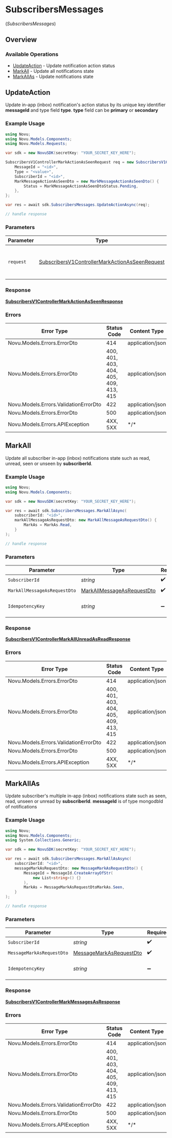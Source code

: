 # SubscribersMessages
(*SubscribersMessages*)

## Overview

### Available Operations

* [UpdateAction](#updateaction) - Update notification action status
* [MarkAll](#markall) - Update all notifications state
* [MarkAllAs](#markallas) - Update notifications state

## UpdateAction

Update in-app (inbox) notification's action status by its unique key identifier **messageId** and type field **type**. 
      **type** field can be **primary** or **secondary**

### Example Usage

<!-- UsageSnippet language="csharp" operationID="SubscribersV1Controller_markActionAsSeen" method="post" path="/v1/subscribers/{subscriberId}/messages/{messageId}/actions/{type}" -->
```csharp
using Novu;
using Novu.Models.Components;
using Novu.Models.Requests;

var sdk = new NovuSDK(secretKey: "YOUR_SECRET_KEY_HERE");

SubscribersV1ControllerMarkActionAsSeenRequest req = new SubscribersV1ControllerMarkActionAsSeenRequest() {
    MessageId = "<id>",
    Type = "<value>",
    SubscriberId = "<id>",
    MarkMessageActionAsSeenDto = new MarkMessageActionAsSeenDto() {
        Status = MarkMessageActionAsSeenDtoStatus.Pending,
    },
};

var res = await sdk.SubscribersMessages.UpdateActionAsync(req);

// handle response
```

### Parameters

| Parameter                                                                                                                 | Type                                                                                                                      | Required                                                                                                                  | Description                                                                                                               |
| ------------------------------------------------------------------------------------------------------------------------- | ------------------------------------------------------------------------------------------------------------------------- | ------------------------------------------------------------------------------------------------------------------------- | ------------------------------------------------------------------------------------------------------------------------- |
| `request`                                                                                                                 | [SubscribersV1ControllerMarkActionAsSeenRequest](../../Models/Requests/SubscribersV1ControllerMarkActionAsSeenRequest.md) | :heavy_check_mark:                                                                                                        | The request object to use for the request.                                                                                |

### Response

**[SubscribersV1ControllerMarkActionAsSeenResponse](../../Models/Requests/SubscribersV1ControllerMarkActionAsSeenResponse.md)**

### Errors

| Error Type                             | Status Code                            | Content Type                           |
| -------------------------------------- | -------------------------------------- | -------------------------------------- |
| Novu.Models.Errors.ErrorDto            | 414                                    | application/json                       |
| Novu.Models.Errors.ErrorDto            | 400, 401, 403, 404, 405, 409, 413, 415 | application/json                       |
| Novu.Models.Errors.ValidationErrorDto  | 422                                    | application/json                       |
| Novu.Models.Errors.ErrorDto            | 500                                    | application/json                       |
| Novu.Models.Errors.APIException        | 4XX, 5XX                               | \*/\*                                  |

## MarkAll

Update all subscriber in-app (inbox) notifications state such as read, unread, seen or unseen by **subscriberId**.

### Example Usage

<!-- UsageSnippet language="csharp" operationID="SubscribersV1Controller_markAllUnreadAsRead" method="post" path="/v1/subscribers/{subscriberId}/messages/mark-all" -->
```csharp
using Novu;
using Novu.Models.Components;

var sdk = new NovuSDK(secretKey: "YOUR_SECRET_KEY_HERE");

var res = await sdk.SubscribersMessages.MarkAllAsync(
    subscriberId: "<id>",
    markAllMessageAsRequestDto: new MarkAllMessageAsRequestDto() {
        MarkAs = MarkAs.Read,
    }
);

// handle response
```

### Parameters

| Parameter                                                                           | Type                                                                                | Required                                                                            | Description                                                                         |
| ----------------------------------------------------------------------------------- | ----------------------------------------------------------------------------------- | ----------------------------------------------------------------------------------- | ----------------------------------------------------------------------------------- |
| `SubscriberId`                                                                      | *string*                                                                            | :heavy_check_mark:                                                                  | N/A                                                                                 |
| `MarkAllMessageAsRequestDto`                                                        | [MarkAllMessageAsRequestDto](../../Models/Components/MarkAllMessageAsRequestDto.md) | :heavy_check_mark:                                                                  | N/A                                                                                 |
| `IdempotencyKey`                                                                    | *string*                                                                            | :heavy_minus_sign:                                                                  | A header for idempotency purposes                                                   |

### Response

**[SubscribersV1ControllerMarkAllUnreadAsReadResponse](../../Models/Requests/SubscribersV1ControllerMarkAllUnreadAsReadResponse.md)**

### Errors

| Error Type                             | Status Code                            | Content Type                           |
| -------------------------------------- | -------------------------------------- | -------------------------------------- |
| Novu.Models.Errors.ErrorDto            | 414                                    | application/json                       |
| Novu.Models.Errors.ErrorDto            | 400, 401, 403, 404, 405, 409, 413, 415 | application/json                       |
| Novu.Models.Errors.ValidationErrorDto  | 422                                    | application/json                       |
| Novu.Models.Errors.ErrorDto            | 500                                    | application/json                       |
| Novu.Models.Errors.APIException        | 4XX, 5XX                               | \*/\*                                  |

## MarkAllAs

Update subscriber's multiple in-app (inbox) notifications state such as seen, read, unseen or unread by **subscriberId**. 
      **messageId** is of type mongodbId of notifications

### Example Usage

<!-- UsageSnippet language="csharp" operationID="SubscribersV1Controller_markMessagesAs" method="post" path="/v1/subscribers/{subscriberId}/messages/mark-as" -->
```csharp
using Novu;
using Novu.Models.Components;
using System.Collections.Generic;

var sdk = new NovuSDK(secretKey: "YOUR_SECRET_KEY_HERE");

var res = await sdk.SubscribersMessages.MarkAllAsAsync(
    subscriberId: "<id>",
    messageMarkAsRequestDto: new MessageMarkAsRequestDto() {
        MessageId = MessageId.CreateArrayOfStr(
            new List<string>() {}
        ),
        MarkAs = MessageMarkAsRequestDtoMarkAs.Seen,
    }
);

// handle response
```

### Parameters

| Parameter                                                                     | Type                                                                          | Required                                                                      | Description                                                                   |
| ----------------------------------------------------------------------------- | ----------------------------------------------------------------------------- | ----------------------------------------------------------------------------- | ----------------------------------------------------------------------------- |
| `SubscriberId`                                                                | *string*                                                                      | :heavy_check_mark:                                                            | N/A                                                                           |
| `MessageMarkAsRequestDto`                                                     | [MessageMarkAsRequestDto](../../Models/Components/MessageMarkAsRequestDto.md) | :heavy_check_mark:                                                            | N/A                                                                           |
| `IdempotencyKey`                                                              | *string*                                                                      | :heavy_minus_sign:                                                            | A header for idempotency purposes                                             |

### Response

**[SubscribersV1ControllerMarkMessagesAsResponse](../../Models/Requests/SubscribersV1ControllerMarkMessagesAsResponse.md)**

### Errors

| Error Type                             | Status Code                            | Content Type                           |
| -------------------------------------- | -------------------------------------- | -------------------------------------- |
| Novu.Models.Errors.ErrorDto            | 414                                    | application/json                       |
| Novu.Models.Errors.ErrorDto            | 400, 401, 403, 404, 405, 409, 413, 415 | application/json                       |
| Novu.Models.Errors.ValidationErrorDto  | 422                                    | application/json                       |
| Novu.Models.Errors.ErrorDto            | 500                                    | application/json                       |
| Novu.Models.Errors.APIException        | 4XX, 5XX                               | \*/\*                                  |